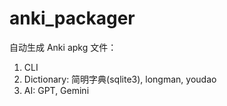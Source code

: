 # anki_packager

自动生成 Anki apkg 文件：

1. CLI
2. Dictionary: 简明字典(sqlite3), longman, youdao
3. AI: GPT, Gemini
